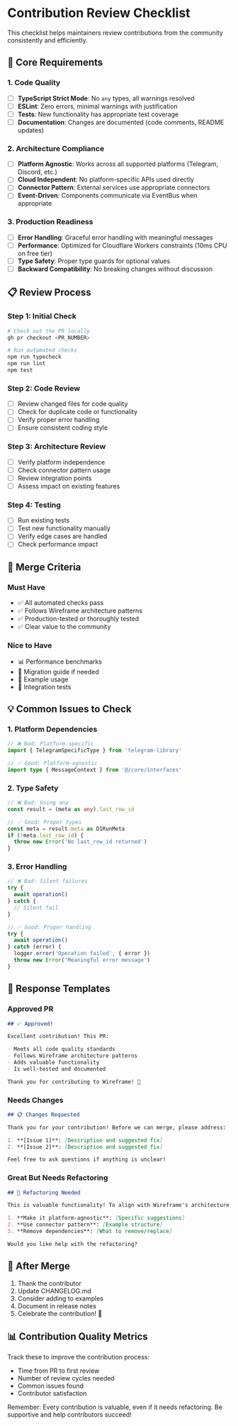 # Contribution Review Checklist

This checklist helps maintainers review contributions from the community consistently and efficiently.

## 🎯 Core Requirements

### 1. Code Quality

- [ ] **TypeScript Strict Mode**: No `any` types, all warnings resolved
- [ ] **ESLint**: Zero errors, minimal warnings with justification
- [ ] **Tests**: New functionality has appropriate test coverage
- [ ] **Documentation**: Changes are documented (code comments, README updates)

### 2. Architecture Compliance

- [ ] **Platform Agnostic**: Works across all supported platforms (Telegram, Discord, etc.)
- [ ] **Cloud Independent**: No platform-specific APIs used directly
- [ ] **Connector Pattern**: External services use appropriate connectors
- [ ] **Event-Driven**: Components communicate via EventBus when appropriate

### 3. Production Readiness

- [ ] **Error Handling**: Graceful error handling with meaningful messages
- [ ] **Performance**: Optimized for Cloudflare Workers constraints (10ms CPU on free tier)
- [ ] **Type Safety**: Proper type guards for optional values
- [ ] **Backward Compatibility**: No breaking changes without discussion

## 📋 Review Process

### Step 1: Initial Check

```bash
# Check out the PR locally
gh pr checkout <PR_NUMBER>

# Run automated checks
npm run typecheck
npm run lint
npm test
```

### Step 2: Code Review

- [ ] Review changed files for code quality
- [ ] Check for duplicate code or functionality
- [ ] Verify proper error handling
- [ ] Ensure consistent coding style

### Step 3: Architecture Review

- [ ] Verify platform independence
- [ ] Check connector pattern usage
- [ ] Review integration points
- [ ] Assess impact on existing features

### Step 4: Testing

- [ ] Run existing tests
- [ ] Test new functionality manually
- [ ] Verify edge cases are handled
- [ ] Check performance impact

## 🚀 Merge Criteria

### Must Have

- ✅ All automated checks pass
- ✅ Follows Wireframe architecture patterns
- ✅ Production-tested or thoroughly tested
- ✅ Clear value to the community

### Nice to Have

- 📊 Performance benchmarks
- 📝 Migration guide if needed
- 🎯 Example usage
- 🔄 Integration tests

## 💡 Common Issues to Check

### 1. Platform Dependencies

```typescript
// ❌ Bad: Platform-specific
import { TelegramSpecificType } from 'telegram-library'

// ✅ Good: Platform-agnostic
import type { MessageContext } from '@/core/interfaces'
```

### 2. Type Safety

```typescript
// ❌ Bad: Using any
const result = (meta as any).last_row_id

// ✅ Good: Proper types
const meta = result.meta as D1RunMeta
if (!meta.last_row_id) {
  throw new Error('No last_row_id returned')
}
```

### 3. Error Handling

```typescript
// ❌ Bad: Silent failures
try {
  await operation()
} catch {
  // Silent fail
}

// ✅ Good: Proper handling
try {
  await operation()
} catch (error) {
  logger.error('Operation failed', { error })
  throw new Error('Meaningful error message')
}
```

## 📝 Response Templates

### Approved PR

```markdown
## ✅ Approved!

Excellent contribution! This PR:

- Meets all code quality standards
- Follows Wireframe architecture patterns
- Adds valuable functionality
- Is well-tested and documented

Thank you for contributing to Wireframe! 🚀
```

### Needs Changes

```markdown
## 📋 Changes Requested

Thank you for your contribution! Before we can merge, please address:

1. **[Issue 1]**: [Description and suggested fix]
2. **[Issue 2]**: [Description and suggested fix]

Feel free to ask questions if anything is unclear!
```

### Great But Needs Refactoring

```markdown
## 🔧 Refactoring Needed

This is valuable functionality! To align with Wireframe's architecture:

1. **Make it platform-agnostic**: [Specific suggestions]
2. **Use connector pattern**: [Example structure]
3. **Remove dependencies**: [What to remove/replace]

Would you like help with the refactoring?
```

## 🎉 After Merge

1. Thank the contributor
2. Update CHANGELOG.md
3. Consider adding to examples
4. Document in release notes
5. Celebrate the contribution! 🎊

## 📊 Contribution Quality Metrics

Track these to improve the contribution process:

- Time from PR to first review
- Number of review cycles needed
- Common issues found
- Contributor satisfaction

Remember: Every contribution is valuable, even if it needs refactoring. Be supportive and help contributors succeed!
